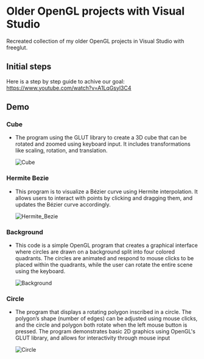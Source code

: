 
# Older OpenGL projects with Visual Studio

Recreated collection of my older OpenGL projects in Visual Studio with freeglut.


## Initial steps 

Here is a step by step guide to achive our goal:
https://www.youtube.com/watch?v=A1LqGsyl3C4
## Demo

### Cube
* The program using the GLUT library to create a 3D cube that can be rotated and zoomed using keyboard input. It includes transformations like scaling, rotation, and translation.
  
  ![Cube](https://github.com/user-attachments/assets/0c5b19a0-40ce-4e2a-bb95-d3144b7a522f)


### Hermite Bezie
*  This program is to visualize a Bézier curve using Hermite interpolation. It allows users to interact with points by clicking and dragging them, and updates the Bézier curve accordingly.

   ![Hermite_Bezie](https://github.com/user-attachments/assets/caa7276e-ded3-4ad3-94e4-d78d9d2fd3c2)

### Background
* This code is a simple OpenGL program that creates a graphical interface where circles are drawn on a background split into four colored quadrants. The circles are animated and respond to mouse clicks to be placed within the quadrants, while the user can rotate the entire scene using the keyboard.

  ![Background](https://github.com/user-attachments/assets/baa2c2d3-8735-42db-86fe-6396d3bc6d6f)

### Circle
* The program that displays a rotating polygon inscribed in a circle. The polygon’s shape (number of edges) can be adjusted using mouse clicks, and the circle and polygon both rotate when the left mouse button is pressed. The program demonstrates basic 2D graphics using OpenGL's GLUT library, and allows for interactivity through mouse input

  ![Circle](https://github.com/user-attachments/assets/73ebe409-b0dd-46f7-857c-f7d37ab42262)


